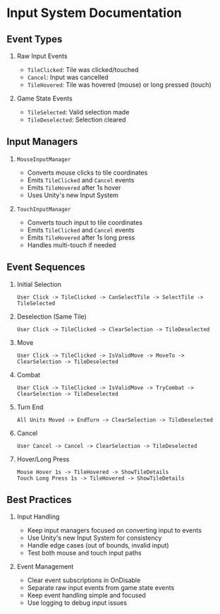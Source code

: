 # Input System Documentation

## Event Types

1. Raw Input Events
   - `TileClicked`: Tile was clicked/touched
   - `Cancel`: Input was cancelled
   - `TileHovered`: Tile was hovered (mouse) or long pressed (touch)

2. Game State Events
   - `TileSelected`: Valid selection made
   - `TileDeselected`: Selection cleared

## Input Managers

1. `MouseInputManager`
   - Converts mouse clicks to tile coordinates
   - Emits `TileClicked` and `Cancel` events
   - Emits `TileHovered` after 1s hover
   - Uses Unity's new Input System

2. `TouchInputManager`
   - Converts touch input to tile coordinates
   - Emits `TileClicked` and `Cancel` events
   - Emits `TileHovered` after 1s long press
   - Handles multi-touch if needed

## Event Sequences

1. Initial Selection
   ```
   User Click -> TileClicked -> CanSelectTile -> SelectTile -> TileSelected
   ```

2. Deselection (Same Tile)
   ```
   User Click -> TileClicked -> ClearSelection -> TileDeselected
   ```

3. Move
   ```
   User Click -> TileClicked -> IsValidMove -> MoveTo -> ClearSelection -> TileDeselected
   ```

4. Combat
   ```
   User Click -> TileClicked -> IsValidMove -> TryCombat -> ClearSelection -> TileDeselected
   ```

5. Turn End
   ```
   All Units Moved -> EndTurn -> ClearSelection -> TileDeselected
   ```

6. Cancel
   ```
   User Cancel -> Cancel -> ClearSelection -> TileDeselected
   ```

7. Hover/Long Press
   ```
   Mouse Hover 1s -> TileHovered -> ShowTileDetails
   Touch Long Press 1s -> TileHovered -> ShowTileDetails
   ```

## Best Practices

1. Input Handling
   - Keep input managers focused on converting input to events
   - Use Unity's new Input System for consistency
   - Handle edge cases (out of bounds, invalid input)
   - Test both mouse and touch input paths

2. Event Management
   - Clear event subscriptions in OnDisable
   - Separate raw input events from game state events
   - Keep event handling simple and focused
   - Use logging to debug input issues
